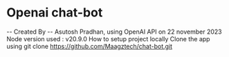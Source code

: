 # Openai chat-bot
-- Created By --
Asutosh Pradhan, using OpenAI API on 22 november 2023
Node version used : v20.9.0
How to setup project locally
Clone the app using  git clone https://github.com/Maagztech/chat-bot.git

